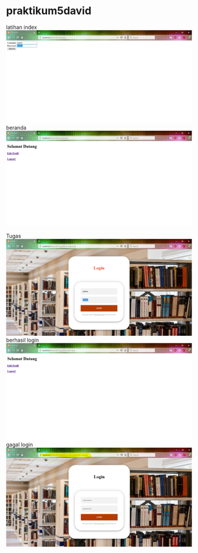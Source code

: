 # praktikum5david
latihan
index
![alt text](https://github.com/mdavidpb/praktikum5david/blob/master/index.PNG)
beranda
![alt text](https://github.com/mdavidpb/praktikum5david/blob/master/beranda.PNG)

Tugas
![alt text](https://github.com/mdavidpb/praktikum5david/blob/master/form-login.PNG)
berhasil login
![alt text](https://github.com/mdavidpb/praktikum5david/blob/master/berhasil_login.PNG)
gagal login
![alt text](https://github.com/mdavidpb/praktikum5david/blob/master/login%20gagal.PNG)
